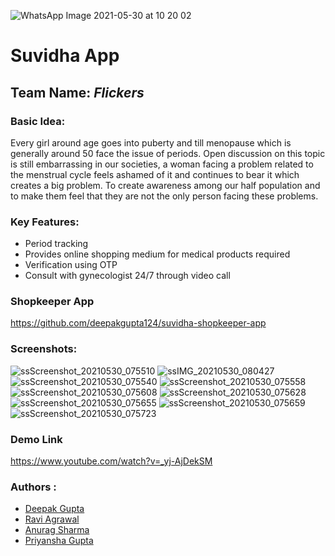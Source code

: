 ![WhatsApp Image 2021-05-30 at 10 20 02](https://user-images.githubusercontent.com/58394348/120092682-86431180-c132-11eb-99b1-ca245ff09931.jpeg)

# Suvidha App
## Team Name: ***Flickers***


### Basic Idea:
Every girl around age goes into puberty and till menopause which is generally around 50 face the issue of periods.
Open discussion on this topic is still embarrassing in our societies, a woman facing a problem related to the menstrual cycle feels ashamed of it and continues to bear it which creates a big problem. To create awareness among our half population and to make them feel that they are not the only person facing these problems.

### Key Features: 

- Period tracking
- Provides online shopping medium for medical products required 
- Verification using OTP
- Consult with gynecologist 24/7 through video call

### Shopkeeper App
https://github.com/deepakgupta124/suvidha-shopkeeper-app

### Screenshots: 
![ssScreenshot_20210530_075510](https://user-images.githubusercontent.com/58394348/120091271-2f840a80-c127-11eb-8bb2-7d0046821eff.jpg)
![ssIMG_20210530_080427](https://user-images.githubusercontent.com/58394348/120091175-4b3ae100-c126-11eb-81a6-e218972c6cc2.jpg)
![ssScreenshot_20210530_075540](https://user-images.githubusercontent.com/58394348/120091274-3448be80-c127-11eb-8c8d-a9f596495785.jpg)
![ssScreenshot_20210530_075558](https://user-images.githubusercontent.com/58394348/120091279-3874dc00-c127-11eb-880b-15d89bdd7690.jpg)
![ssScreenshot_20210530_075608](https://user-images.githubusercontent.com/58394348/120091282-3ca0f980-c127-11eb-81da-e4adba7e8f53.jpg)
![ssScreenshot_20210530_075628](https://user-images.githubusercontent.com/58394348/120091284-40348080-c127-11eb-8f14-f6ea3d671f53.jpg)
![ssScreenshot_20210530_075655](https://user-images.githubusercontent.com/58394348/120091287-44609e00-c127-11eb-8acc-83646ccfebf6.jpg)
![ssScreenshot_20210530_075659](https://user-images.githubusercontent.com/58394348/120091290-50e4f680-c127-11eb-8f05-5cf64f059c36.jpg)
![ssScreenshot_20210530_075723](https://user-images.githubusercontent.com/58394348/120091296-5d694f00-c127-11eb-93fd-b6f890409183.jpg)

### Demo Link
https://www.youtube.com/watch?v=_yj-AjDekSM

### Authors :
- [Deepak Gupta](https://github.com/deepakgupta124)
- [Ravi Agrawal](https://github.com/rox999)
- [Anurag Sharma](https://github.com/AnuragS13)
- [Priyansha Gupta](https://github.com/partofheartpri10)


